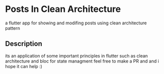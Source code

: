 # Posts In Clean Architecture

a flutter app for showing and modifing posts using clean architecture pattern

## Description

its an application of some important principles in flutter such as clean architecture and bloc for state managment 
feel free to make a PR and and i hope it can help :)
